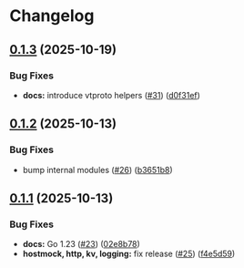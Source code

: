 # Changelog

## [0.1.3](https://github.com/tarmac-project/sdk/compare/v0.1.2...v0.1.3) (2025-10-19)


### Bug Fixes

* **docs:** introduce vtproto helpers ([#31](https://github.com/tarmac-project/sdk/issues/31)) ([d0f31ef](https://github.com/tarmac-project/sdk/commit/d0f31efb82e72bf1cbbac5bdbbdc0dd9e92cc187))

## [0.1.2](https://github.com/tarmac-project/sdk/compare/v0.1.1...v0.1.2) (2025-10-13)


### Bug Fixes

* bump internal modules ([#26](https://github.com/tarmac-project/sdk/issues/26)) ([b3651b8](https://github.com/tarmac-project/sdk/commit/b3651b8221b36812bdde112e774b0f40392a2f13))

## [0.1.1](https://github.com/tarmac-project/sdk/compare/v0.1.0...v0.1.1) (2025-10-13)


### Bug Fixes

* **docs:** Go 1.23 ([#23](https://github.com/tarmac-project/sdk/issues/23)) ([02e8b78](https://github.com/tarmac-project/sdk/commit/02e8b78b3c415f6e818b1a5eb981981dd5ef0c21))
* **hostmock, http, kv, logging:** fix release ([#25](https://github.com/tarmac-project/sdk/issues/25)) ([f4e5d59](https://github.com/tarmac-project/sdk/commit/f4e5d591f9194a8eff2098e643440fd5ca8a9835))
